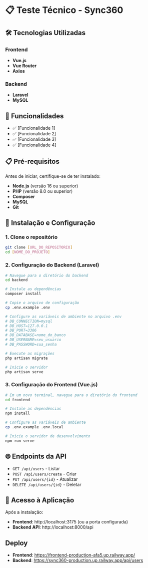 # 📋 Teste Técnico - Sync360


## 🛠️ Tecnologias Utilizadas

### Frontend
- **Vue.js** 
- **Vue Router** 
- **Axios** 


### Backend
- **Laravel** 
- **MySQL**


## 🚀 Funcionalidades

- ✅ [Funcionalidade 1]
- ✅ [Funcionalidade 2]
- ✅ [Funcionalidade 3]
- ✅ [Funcionalidade 4]

## 📋 Pré-requisitos

Antes de iniciar, certifique-se de ter instalado:

- **Node.js** (versão 16 ou superior)
- **PHP** (versão 8.0 ou superior)
- **Composer**
- **MySQL**
- **Git**

## 🔧 Instalação e Configuração

### 1. Clone o repositório
```bash
git clone [URL_DO_REPOSITORIO]
cd [NOME_DO_PROJETO]
```

### 2. Configuração do Backend (Laravel)

```bash
# Navegue para o diretório do backend
cd backend

# Instale as dependências
composer install

# Copie o arquivo de configuração
cp .env.example .env

# Configure as variáveis de ambiente no arquivo .env
# DB_CONNECTION=mysql
# DB_HOST=127.0.0.1
# DB_PORT=3306
# DB_DATABASE=nome_do_banco
# DB_USERNAME=seu_usuario
# DB_PASSWORD=sua_senha

# Execute as migrações
php artisan migrate

# Inicie o servidor
php artisan serve
```

### 3. Configuração do Frontend (Vue.js)

```bash
# Em um novo terminal, navegue para o diretório do frontend
cd frontend

# Instale as dependências
npm install

# Configure as variáveis de ambiente
cp .env.example .env.local

# Inicie o servidor de desenvolvimento
npm run serve
```

## 🌐 Endpoints da API

- `GET /api/users` - Listar 
- `POST /api/users/create` - Criar 
- `PUT /api/users/{id}` - Atualizar 
- `DELETE /api/users/{id}` - Deletar

## 📱 Acesso à Aplicação

Após a instalação:

- **Frontend**: http://localhost:3175 (ou a porta configurada)
- **Backend API**: http://localhost:8000/api



## Deploy

- **Frontend**: https://frontend-production-afa5.up.railway.app/
- **Backend**: https://sync360-production.up.railway.app/api/users


